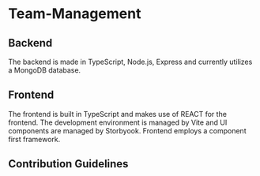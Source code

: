 # Team-Management

## Backend

The backend is made in TypeScript, Node.js, Express and currently utilizes a MongoDB database. 

## Frontend

The frontend is built in TypeScript and makes use of REACT for the frontend. The development environment is managed by Vite and UI components are managed by Storbyook. Frontend employs a component first framework.

## Contribution Guidelines
